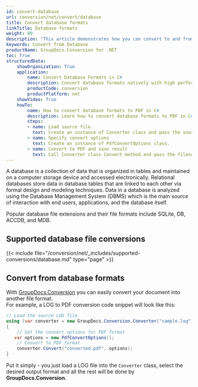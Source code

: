 ```yaml
---
id: convert-database
url: conversion/net/convert/database
title: Convert database formats
linkTitle: Database formats
weight: 80
description: "This article demonstrates how you can convert to and from database formats with GroupDocs.Conversion for .NET."
keywords: Convert from Database
productName: GroupDocs.Conversion for .NET
toc: True
structuredData:
    showOrganization: True
    application:    
        name: Convert Database Formats in C#    
        description: Convert database formats natively with high performance using C# language and GroupDocs.Conversion for .NET APIs
        productCode: conversion
        productPlatform: net 
    showVideo: True
    howTo:
        name: How to convert database formats to PDF in C# 
        description: Learn how to convert database formats to PDF in C# step by step
        steps:
        - name: Load source file 
          text: Create an instance of Converter class and pass the source file path as a constructor parameter. You may specify absolute or relative file paths as per your requirements. 
        - name: Specify convert options 
          text: Create an instance of PdfConvertOptions class.
        - name: Convert to PDF and save result 
          text: Call Converter class Convert method and pass the filename for the converted PDF file and the PdfConvertOptions object from the previous step as parameters.
---
```

A database is a collection of data that is organized in tables and maintained on a computer storage device and accessed electronically. Relational databases store data in database tables that are linked to each other via formal design and modeling techniques. Data in a database is analyzed using the Database Management System (DBMS) which is the main source of interaction with end users, applications, and the database itself.

Popular database file extensions and their file formats include SQLite, DB, ACCDB, and MDB.

## Supported database file conversions

{{< include file="/conversion/net/_includes/supported-conversions/database.md" type="page" >}}

## Convert from database formats

With [GroupDocs.Conversion](https://products.groupdocs.com/conversion/net) you can easily convert your document into another file format.  
For example, a LOG to PDF conversion code snippet will look like this:

```csharp
// Load the source LOG file
using (var converter = new GroupDocs.Conversion.Converter("sample.log"))
{
    // Set the convert options for PDF format
   var options = new PdfConvertOptions();
    // Convert to PDF format
    converter.Convert("converted.pdf", options);
}
```

Put it simply - you just load a LOG file into the `Converter` class, select the desired output format and all the rest will be done by **GroupDocs.Conversion**. 